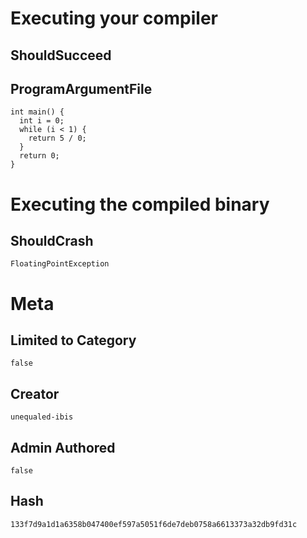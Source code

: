 # Executing your compiler

## ShouldSucceed

## ProgramArgumentFile

```
int main() {
  int i = 0;
  while (i < 1) {
    return 5 / 0;
  }
  return 0;
}

```

# Executing the compiled binary

## ShouldCrash

```
FloatingPointException
```

# Meta

## Limited to Category

```
false
```

## Creator

```
unequaled-ibis
```

## Admin Authored

```
false
```

## Hash

```
133f7d9a1d1a6358b047400ef597a5051f6de7deb0758a6613373a32db9fd31c
```

